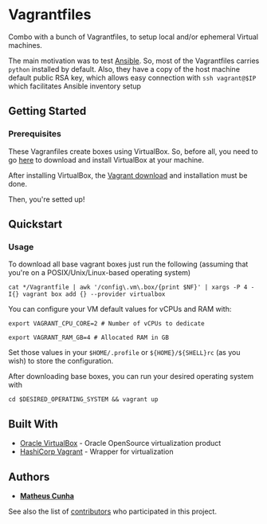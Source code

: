 # Vagrantfiles

Combo with a bunch of Vagrantfiles, to setup local and/or ephemeral Virtual machines.

The main motivation was to test [Ansible](https://www.ansible.com/). So, most of the Vagrantfiles carries `python` installed by default.
Also, they have a copy of the host machine default public RSA key, which allows easy connection with `ssh vagrant@$IP` which facilitates Ansible inventory setup

## Getting Started

### Prerequisites

These Vagranfiles create boxes using VirtualBox. So, before all, you need to go [here](https://www.virtualbox.org/wiki/Downloads) to download and install VirtualBox at your machine.

After installing VirtualBox, the [Vagrant download](https://www.vagrantup.com/downloads.html) and installation must be done.

Then, you're setted up!

## Quickstart

### Usage

To download all base vagrant boxes just run the following (assuming that you're on a POSIX/Unix/Linux-based operating system)
```shell
cat */Vagrantfile | awk '/config\.vm\.box/{print $NF}' | xargs -P 4 -I{} vagrant box add {} --provider virtualbox
```

You can configure your VM default values for vCPUs and RAM with:

```shell
export VAGRANT_CPU_CORE=2 # Number of vCPUs to dedicate

export VAGRANT_RAM_GB=4 # Allocated RAM in GB
```

Set those values in your `$HOME/.profile` or `${HOME}/${SHELL}rc` (as you wish) to store the configuration.

After downloading base boxes, you can run your desired operating system with

```shell
cd $DESIRED_OPERATING_SYSTEM && vagrant up
```

## Built With

* [Oracle VirtualBox](https://https://www.virtualbox.org/) - Oracle OpenSource virtualization product
* [HashiCorp Vagrant](https://www.vagrantup.com/) - Wrapper for virtualization

## Authors

* [**Matheus Cunha** ](https://github.com/macunha1)

See also the list of [contributors](https://github.com/macunha1/Vagrantfiles/contributors) who participated in this project.
